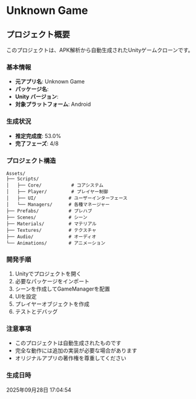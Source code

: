 # Unknown Game

## プロジェクト概要
このプロジェクトは、APK解析から自動生成されたUnityゲームクローンです。

### 基本情報
- **元アプリ名**: Unknown Game
- **パッケージ名**: 
- **Unity バージョン**: 
- **対象プラットフォーム**: Android

### 生成状況
- **推定完成度**: 53.0%
- **完了フェーズ**: 4/8

### プロジェクト構造
```
Assets/
├── Scripts/
│   ├── Core/           # コアシステム
│   ├── Player/         # プレイヤー制御
│   ├── UI/            # ユーザーインターフェース
│   └── Managers/      # 各種マネージャー
├── Prefabs/           # プレハブ
├── Scenes/            # シーン
├── Materials/         # マテリアル
├── Textures/          # テクスチャ
├── Audio/             # オーディオ
└── Animations/        # アニメーション
```

### 開発手順
1. Unityでプロジェクトを開く
2. 必要なパッケージをインポート
3. シーンを作成してGameManagerを配置
4. UIを設定
5. プレイヤーオブジェクトを作成
6. テストとデバッグ

### 注意事項
- このプロジェクトは自動生成されたものです
- 完全な動作には追加の実装が必要な場合があります
- オリジナルアプリの著作権を尊重してください

### 生成日時
2025年09月28日 17:04:54
